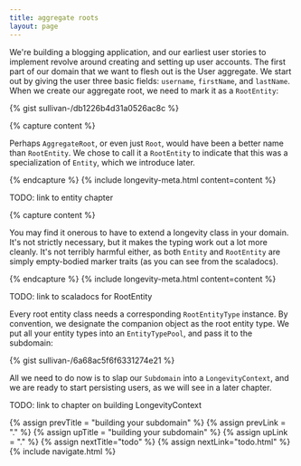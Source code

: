 ```yaml
---
title: aggregate roots
layout: page
---
```


We're building a blogging application, and our earliest user stories
to implement revolve around creating and setting up user accounts. The
first part of our domain that we want to flesh out is the User
aggregate. We start out by giving the user three basic fields:
`username`, `firstName`, and `lastName`. When we create our aggregate
root, we need to mark it as a `RootEntity`:

{% gist sullivan-/db1226b4d31a0526ac8c %}
    
{% capture content %}

Perhaps <code>AggregateRoot</code>, or even just <code>Root</code>,
would have been a better name than <code>RootEntity</code>. We chose
to call it a <code>RootEntity</code> to indicate that this was a
specialization of <code>Entity</code>, which we introduce later.

{% endcapture %}
{% include longevity-meta.html content=content %}

TODO: link to entity chapter

{% capture content %}

You may find it onerous to have to extend a longevity class in your
domain. It's not strictly necessary, but it makes the typing work out
a lot more cleanly. It's not terribly harmful either, as both
<code>Entity</code> and <code>RootEntity</code> are simply
empty-bodied marker traits (as you can see from the scaladocs).

{% endcapture %}
{% include longevity-meta.html content=content %}

TODO: link to scaladocs for RootEntity

Every root entity class needs a corresponding `RootEntityType`
instance. By convention, we designate the companion object as the root
entity type. We put all your entity types into an `EntityTypePool`,
and pass it to the subdomain:

{% gist sullivan-/6a68ac5f6f6331274e21 %}

All we need to do now is to slap our `Subdomain` into a
`LongevityContext`, and we are ready to start persisting users, as we
will see in a later chapter.

TODO: link to chapter on building LongevityContext

{% assign prevTitle = "building your subdomain" %}
{% assign prevLink = "." %}
{% assign upTitle = "building your subdomain" %}
{% assign upLink = "." %}
{% assign nextTitle="todo" %}
{% assign nextLink="todo.html" %}
{% include navigate.html %}

